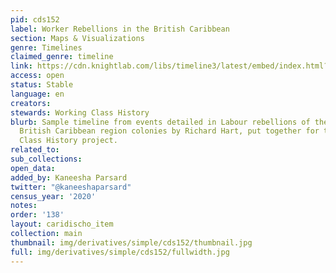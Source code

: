 ```yaml
---
pid: cds152
label: Worker Rebellions in the British Caribbean
section: Maps & Visualizations
genre: Timelines
claimed_genre: timeline
link: https://cdn.knightlab.com/libs/timeline3/latest/embed/index.html?source=1qZjyqnjo2e37usoVsGgoZU7ZI5NDA6NCCpp2p0EVb2s&font=Default&lang=en&initial_zoom=2&height=650
access: open
status: Stable
language: en
creators:
stewards: Working Class History
blurb: Sample timeline from events detailed in Labour rebellions of the 1930s in the
  British Caribbean region colonies by Richard Hart, put together for the Working
  Class History project.
related_to:
sub_collections:
open_data:
added_by: Kaneesha Parsard
twitter: "@kaneeshaparsard"
census_year: '2020'
notes:
order: '138'
layout: caridischo_item
collection: main
thumbnail: img/derivatives/simple/cds152/thumbnail.jpg
full: img/derivatives/simple/cds152/fullwidth.jpg
---
```

